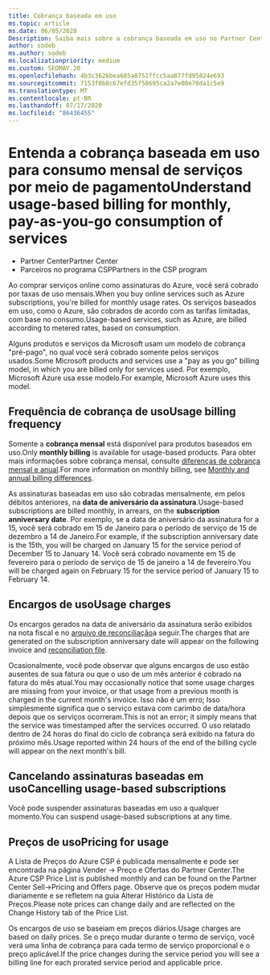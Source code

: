 ```yaml
---
title: Cobrança baseada em uso
ms.topic: article
ms.date: 06/05/2020
Description: Saiba mais sobre a cobrança baseada em uso no Partner Center, em que você será cobrado por taxas de uso mensais.
author: sodeb
ms.author: sodeb
ms.localizationpriority: medium
ms.custom: SEOMAY.20
ms.openlocfilehash: 4b3c3626bea685a8751ffcc5aa877fd95824e693
ms.sourcegitcommit: 7153f0b8c67efd35f58695ca2a7e00e70da1c5e9
ms.translationtype: MT
ms.contentlocale: pt-BR
ms.lasthandoff: 07/17/2020
ms.locfileid: "86436455"
---
```

# <a name="understand-usage-based-billing-for-monthly-pay-as-you-go-consumption-of-services"></a><span data-ttu-id="22de2-103">Entenda a cobrança baseada em uso para consumo mensal de serviços por meio de pagamento</span><span class="sxs-lookup"><span data-stu-id="22de2-103">Understand usage-based billing for monthly, pay-as-you-go consumption of services</span></span>

- <span data-ttu-id="22de2-104">Partner Center</span><span class="sxs-lookup"><span data-stu-id="22de2-104">Partner Center</span></span>
- <span data-ttu-id="22de2-105">Parceiros no programa CSP</span><span class="sxs-lookup"><span data-stu-id="22de2-105">Partners in the CSP program</span></span>

<span data-ttu-id="22de2-106">Ao comprar serviços online como assinaturas do Azure, você será cobrado por taxas de uso mensais.</span><span class="sxs-lookup"><span data-stu-id="22de2-106">When you buy online services such as Azure subscriptions, you're billed for monthly usage rates.</span></span> <span data-ttu-id="22de2-107">Os serviços baseados em uso, como o Azure, são cobrados de acordo com as tarifas limitadas, com base no consumo.</span><span class="sxs-lookup"><span data-stu-id="22de2-107">Usage-based services, such as Azure, are billed according to metered rates, based on consumption.</span></span>

<span data-ttu-id="22de2-108">Alguns produtos e serviços da Microsoft usam um modelo de cobrança "pré-pago", no qual você será cobrado somente pelos serviços usados.</span><span class="sxs-lookup"><span data-stu-id="22de2-108">Some Microsoft products and services use a "pay as you go" billing model, in which you are billed only for services used.</span></span> <span data-ttu-id="22de2-109">Por exemplo, Microsoft Azure usa esse modelo.</span><span class="sxs-lookup"><span data-stu-id="22de2-109">For example, Microsoft Azure uses this model.</span></span> 

## <a name="usage-billing-frequency"></a><span data-ttu-id="22de2-110">Frequência de cobrança de uso</span><span class="sxs-lookup"><span data-stu-id="22de2-110">Usage billing frequency</span></span>

<span data-ttu-id="22de2-111">Somente a **cobrança mensal** está disponível para produtos baseados em uso.</span><span class="sxs-lookup"><span data-stu-id="22de2-111">Only **monthly billing** is available for usage-based products.</span></span> <span data-ttu-id="22de2-112">Para obter mais informações sobre cobrança mensal, consulte [diferenças de cobrança mensal e anual](billing-annual-monthly.md).</span><span class="sxs-lookup"><span data-stu-id="22de2-112">For more information on monthly billing, see [Monthly and annual billing differences](billing-annual-monthly.md).</span></span>

<span data-ttu-id="22de2-113">As assinaturas baseadas em uso são cobradas mensalmente, em pelos débitos anteriores, na **data de aniversário da assinatura**.</span><span class="sxs-lookup"><span data-stu-id="22de2-113">Usage-based subscriptions are billed monthly, in arrears, on the **subscription anniversary date**.</span></span> <span data-ttu-id="22de2-114">Por exemplo, se a data de aniversário da assinatura for a 15, você será cobrado em 15 de Janeiro para o período de serviço de 15 de dezembro a 14 de Janeiro.</span><span class="sxs-lookup"><span data-stu-id="22de2-114">For example, if the subscription anniversary date is the 15th, you will be charged on January 15 for the service period of December 15 to January 14.</span></span> <span data-ttu-id="22de2-115">Você será cobrado novamente em 15 de fevereiro para o período de serviço de 15 de janeiro a 14 de fevereiro.</span><span class="sxs-lookup"><span data-stu-id="22de2-115">You will be charged again on February 15 for the service period of January 15 to February 14.</span></span>

## <a name="usage-charges"></a><span data-ttu-id="22de2-116">Encargos de uso</span><span class="sxs-lookup"><span data-stu-id="22de2-116">Usage charges</span></span>

<span data-ttu-id="22de2-117">Os encargos gerados na data de aniversário da assinatura serão exibidos na nota fiscal e no [arquivo de reconciliação](usage-based-recon-files.md)a seguir.</span><span class="sxs-lookup"><span data-stu-id="22de2-117">The charges that are generated on the subscription anniversary date will appear on the following invoice and [reconciliation file](usage-based-recon-files.md).</span></span>

<span data-ttu-id="22de2-118">Ocasionalmente, você pode observar que alguns encargos de uso estão ausentes de sua fatura ou que o uso de um mês anterior é cobrado na fatura do mês atual.</span><span class="sxs-lookup"><span data-stu-id="22de2-118">You may occasionally notice that some usage charges are missing from your invoice, or that usage from a previous month is charged in the current month's invoice.</span></span> <span data-ttu-id="22de2-119">Isso não é um erro; Isso simplesmente significa que o serviço estava com carimbo de data/hora depois que os serviços ocorreram.</span><span class="sxs-lookup"><span data-stu-id="22de2-119">This is not an error; it simply means that the service was timestamped after the services occurred.</span></span> <span data-ttu-id="22de2-120">O uso relatado dentro de 24 horas do final do ciclo de cobrança será exibido na fatura do próximo mês.</span><span class="sxs-lookup"><span data-stu-id="22de2-120">Usage reported within 24 hours of the end of the billing cycle will appear on the next month's bill.</span></span>

## <a name="cancelling-usage-based-subscriptions"></a><span data-ttu-id="22de2-121">Cancelando assinaturas baseadas em uso</span><span class="sxs-lookup"><span data-stu-id="22de2-121">Cancelling usage-based subscriptions</span></span>

<span data-ttu-id="22de2-122">Você pode suspender assinaturas baseadas em uso a qualquer momento.</span><span class="sxs-lookup"><span data-stu-id="22de2-122">You can suspend usage-based subscriptions at any time.</span></span>

## <a name="pricing-for-usage"></a><span data-ttu-id="22de2-123">Preços de uso</span><span class="sxs-lookup"><span data-stu-id="22de2-123">Pricing for usage</span></span>

<span data-ttu-id="22de2-124">A Lista de Preços do Azure CSP é publicada mensalmente e pode ser encontrada na página Vender -> Preço e Ofertas do Partner Center.</span><span class="sxs-lookup"><span data-stu-id="22de2-124">The Azure CSP Price List is published monthly and can be found on the Partner Center Sell->Pricing and Offers page.</span></span> <span data-ttu-id="22de2-125">Observe que os preços podem mudar diariamente e se refletem na guia Alterar Histórico da Lista de Preços.</span><span class="sxs-lookup"><span data-stu-id="22de2-125">Please note prices can change daily and are reflected on the Change History tab of the Price List.</span></span>

<span data-ttu-id="22de2-126">Os encargos de uso se baseiam em preços diários.</span><span class="sxs-lookup"><span data-stu-id="22de2-126">Usage charges are based on daily prices.</span></span> <span data-ttu-id="22de2-127">Se o preço mudar durante o termo de serviço, você verá uma linha de cobrança para cada termo de serviço proporcional e o preço aplicável.</span><span class="sxs-lookup"><span data-stu-id="22de2-127">If the price changes during the service period you will see a billing line for each prorated service period and applicable price.</span></span>
